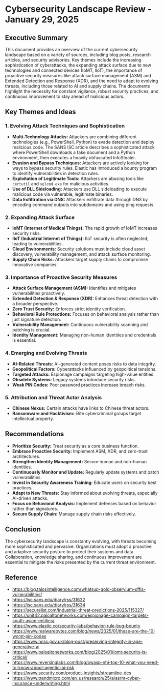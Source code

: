 # Cybersecurity Landscape Review - January 29, 2025

## Executive Summary

This document provides an overview of the current cybersecurity landscape based on a variety of sources, including blog posts, research articles, and security advisories. Key themes include the increasing sophistication of cyberattacks, the expanding attack surface due to new technologies and connected devices (IoMT, IIoT), the importance of proactive security measures like attack surface management (ASM) and Extended Detection and Response (XDR), and the need to adapt to evolving threats, including those related to AI and supply chains. The documents highlight the necessity for constant vigilance, robust security practices, and continuous improvement to stay ahead of malicious actors.

## Key Themes and Ideas

### 1. Evolving Attack Techniques and Sophistication

- **Multi-Technology Attacks:** Attackers are combining different technologies (e.g., PowerShell, Python) to evade detection and deploy malicious code. The SANS ISC article describes a sophisticated attack where PowerShell downloads a fake document and a Python environment, then executes a heavily obfuscated InfoStealer.
- **Evasion and Bypass Techniques:** Attackers are actively looking for ways to bypass security rules. Elastic has introduced a bounty program to identify vulnerabilities in detection rules.
- **Exploitation of Legitimate Tools:** Attackers are abusing tools like `certutil` and `sqlcmd.exe` for malicious activities.
- **Use of DLL Sideloading:** Attackers use DLL sideloading to execute malicious code via vulnerable, legitimate binaries.
- **Data Exfiltration via DNS:** Attackers exfiltrate data through DNS by encoding command outputs into subdomains and using ping requests.

### 2. Expanding Attack Surface

- **IoMT (Internet of Medical Things):** The rapid growth of IoMT increases security risks.
- **IIoT (Industrial Internet of Things):** IIoT security is often neglected, leading to vulnerabilities.
- **Cloud Environments:** Security solutions must include cloud asset discovery, vulnerability management, and attack surface monitoring.
- **Supply Chain Risks:** Attackers target supply chains to compromise innovative companies.

### 3. Importance of Proactive Security Measures

- **Attack Surface Management (ASM):** Identifies and mitigates vulnerabilities proactively.
- **Extended Detection & Response (XDR):** Enhances threat detection with a broader perspective.
- **Zero Trust Security:** Enforces strict identity verification.
- **Behavioral Rule Protections:** Focuses on behavioral analysis rather than just signature detection.
- **Vulnerability Management:** Continuous vulnerability scanning and patching is crucial.
- **Identity Management:** Managing non-human identities and credentials is essential.

### 4. Emerging and Evolving Threats

- **AI-Related Threats:** AI-generated content poses risks to data integrity.
- **Geopolitical Factors:** Cyberattacks influenced by geopolitical tensions.
- **Targeted Attacks:** Espionage campaigns targeting high-value entities.
- **Obsolete Systems:** Legacy systems introduce security risks.
- **Weak PIN Codes:** Poor password practices increase breach risks.

### 5. Attribution and Threat Actor Analysis

- **Chinese Nexus:** Certain attacks have links to Chinese threat actors.
- **Ransomware and Hacktivism:** Elite cybercriminal groups target intellectual property.

## Recommendations

- **Prioritize Security:** Treat security as a core business function.
- **Embrace Proactive Security:** Implement ASM, XDR, and zero-trust architectures.
- **Strengthen Identity Management:** Secure human and non-human identities.
- **Continuously Monitor and Update:** Regularly update systems and patch vulnerabilities.
- **Invest in Security Awareness Training:** Educate users on security best practices.
- **Adapt to New Threats:** Stay informed about evolving threats, especially AI-driven attacks.
- **Focus on Behavioral Analysis:** Implement defenses based on behavior rather than signatures.
- **Secure Supply Chain:** Manage supply chain risks effectively.

## Conclusion

The cybersecurity landscape is constantly evolving, with threats becoming more sophisticated and pervasive. Organizations must adopt a proactive and adaptive security posture to protect their systems and data. Collaboration, knowledge sharing, and continuous improvement are essential to mitigate the risks presented by the current threat environment.

## Reference

- https://blog.talosintelligence.com/whatsup-gold-observium-offis-vulnerabilities/
- https://isc.sans.edu/diary/rss/31632
- https://isc.sans.edu/diary/rss/31634
- https://securelist.com/industrial-threat-predictions-2025/115327/
- https://unit42.paloaltonetworks.com/espionage-campaign-targets-south-asian-entities/
- https://www.elastic.co/security-labs/behavior-rule-bug-bounty
- https://www.malwarebytes.com/blog/news/2025/01/these-are-the-10-worst-pin-codes
- https://www.ncsc.gov.uk/blog-post/preserving-integrity-in-age-generative-ai
- https://www.paloaltonetworks.com/blog/2025/01/iomt-security-is-critical/
- https://www.reversinglabs.com/blog/owasp-nhi-top-10-what-you-need-to-know-about-agentic-ai-risk
- https://www.security.com/product-insights/streamline-dcs
- https://www.trendmicro.com/en_us/research/25/a/asrm-cyber-insurance-underwriting.html

